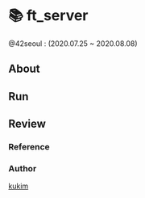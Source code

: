 # 📚 ft_server
@42seoul : (2020.07.25 ~ 2020.08.08)

## About


## Run



## Review



### Reference


### Author
[kukim](https://github.com/ku-kim)
